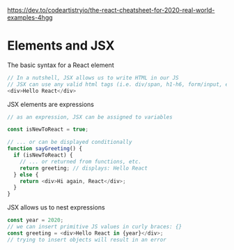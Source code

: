 https://dev.to/codeartistryio/the-react-cheatsheet-for-2020-real-world-examples-4hgg

# Elements and JSX

The basic syntax for a React element

```ts
// In a nutshell, JSX allows us to write HTML in our JS
// JSX can use any valid html tags (i.e. div/span, h1-h6, form/input, etc)
<div>Hello React</div>
```

JSX elements are expressions

```ts
// as an expression, JSX can be assigned to variables

const isNewToReact = true;

// ... or can be displayed conditionally
function sayGreeting() {
  if (isNewToReact) {
    // ... or returned from functions, etc.
    return greeting; // displays: Hello React
  } else {
    return <div>Hi again, React</div>;
  }
}
```

JSX allows us to nest expressions

```ts
const year = 2020;
// we can insert primitive JS values in curly braces: {}
const greeting = <div>Hello React in {year}</div>;
// trying to insert objects will result in an error
```
